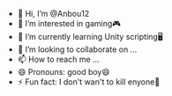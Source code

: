 - 👋 Hi, I’m @Anbou12
- 👀 I’m interested in gaming🎮
- 🌱 I’m currently learning Unity scripting🖥️
- 💞️ I’m looking to collaborate on ...
- 📫 How to reach me ...
- 😄 Pronouns: good boy😄
- ⚡ Fun fact: I don't wan't to kill enyone🔪

<!---
Anbou12/Anbou12 is a ✨ special ✨ repository because its `README.md` (this file) appears on your GitHub profile.
You can click the Preview link to take a look at your changes.
--->

